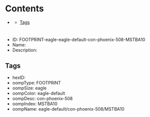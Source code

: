 



Contents
========

* [](#)
	* [Tags](#tags)

# 

- ID: FOOTPRINT-eagle-eagle-default-con-phoenix-508-MSTBA10
- Name: 
- Description: 

## Tags

- hexID: 
- oompType: FOOTPRINT
- oompSize: eagle
- oompColor: eagle-default
- oompDesc: con-phoenix-508
- oompIndex: MSTBA10
- oompName: eagle-default/con-phoenix-508/MSTBA10
